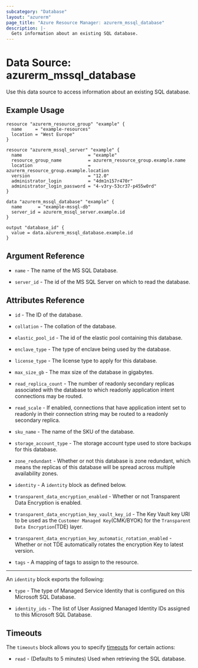 ```yaml
---
subcategory: "Database"
layout: "azurerm"
page_title: "Azure Resource Manager: azurerm_mssql_database"
description: |-
  Gets information about an existing SQL database.
---
```


# Data Source: azurerm_mssql_database

Use this data source to access information about an existing SQL database.

## Example Usage

```hcl
resource "azurerm_resource_group" "example" {
  name     = "example-resources"
  location = "West Europe"
}

resource "azurerm_mssql_server" "example" {
  name                         = "example"
  resource_group_name          = azurerm_resource_group.example.name
  location                     = azurerm_resource_group.example.location
  version                      = "12.0"
  administrator_login          = "4dm1n157r470r"
  administrator_login_password = "4-v3ry-53cr37-p455w0rd"
}

data "azurerm_mssql_database" "example" {
  name      = "example-mssql-db"
  server_id = azurerm_mssql_server.example.id
}

output "database_id" {
  value = data.azurerm_mssql_database.example.id
}
```

## Argument Reference

* `name` - The name of the MS SQL Database.

* `server_id` - The id of the MS SQL Server on which to read the database.

## Attributes Reference

* `id` - The ID of the database.

* `collation` - The collation of the database.

* `elastic_pool_id` - The id of the elastic pool containing this database.

* `enclave_type` - The type of enclave being used by the database.

* `license_type` - The license type to apply for this database.

* `max_size_gb` - The max size of the database in gigabytes.

* `read_replica_count` - The number of readonly secondary replicas associated with the database to which readonly application intent connections may be routed.

* `read_scale` - If enabled, connections that have application intent set to readonly in their connection string may be routed to a readonly secondary replica.

* `sku_name` - The name of the SKU of the database.

* `storage_account_type` - The storage account type used to store backups for this database.

* `zone_redundant` - Whether or not this database is zone redundant, which means the replicas of this database will be spread across multiple availability zones.

* `identity` - A `identity` block as defined below.

* `transparent_data_encryption_enabled` - Whether or not Transparent Data Encryption is enabled.

* `transparent_data_encryption_key_vault_key_id` - The Key Vault key URI to be used as the `Customer Managed Key`(CMK/BYOK) for the `Transparent Data Encryption`(TDE) layer.

* `transparent_data_encryption_key_automatic_rotation_enabled` - Whether or not TDE automatically rotates the encryption Key to latest version.

* `tags` -  A mapping of tags to assign to the resource.

---

An `identity` block exports the following:

* `type` - The type of Managed Service Identity that is configured on this Microsoft SQL Database.

* `identity_ids` - The list of User Assigned Managed Identity IDs assigned to this Microsoft SQL Database.

## Timeouts

The `timeouts` block allows you to specify [timeouts](https://www.terraform.io/language/resources/syntax#operation-timeouts) for certain actions:

* `read` - (Defaults to 5 minutes) Used when retrieving the SQL database.
